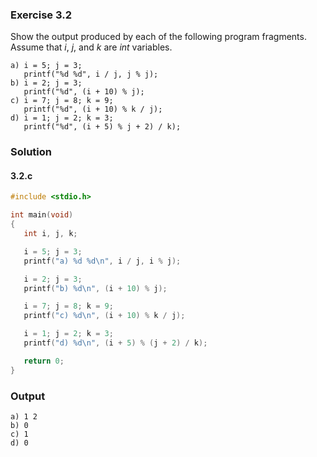 ### Exercise 3.2
Show the output produced by each of the following program fragments. Assume that *i*, *j*, and *k* are *int* variables.
```
a) i = 5; j = 3;
   printf("%d %d", i / j, j % j);
b) i = 2; j = 3;
   printf("%d", (i + 10) % j);
c) i = 7; j = 8; k = 9;
   printf("%d", (i + 10) % k / j);
d) i = 1; j = 2; k = 3;
   printf("%d", (i + 5) % j + 2) / k);
```
### Solution
#### 3.2.c
```c
#include <stdio.h>

int main(void)
{
   int i, j, k;

   i = 5; j = 3;
   printf("a) %d %d\n", i / j, i % j);

   i = 2; j = 3;
   printf("b) %d\n", (i + 10) % j);

   i = 7; j = 8; k = 9;
   printf("c) %d\n", (i + 10) % k / j);

   i = 1; j = 2; k = 3;
   printf("d) %d\n", (i + 5) % (j + 2) / k);

   return 0;
}
```
### Output
```
a) 1 2
b) 0
c) 1
d) 0
```

